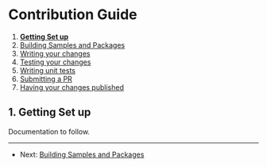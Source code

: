 # Contribution Guide

1. **[Getting Set up](./1.%20getting-set-up.md)**
2. [Building Samples and Packages](./2.%20build-samples-and-packages.md)
3. [Writing your changes](./3.%20writing-your-changes.md)
4. [Testing your changes](./4.%20testing-your-changes.md)
5. [Writing unit tests](./5.%20writing-unit-tests.md)
6. [Submitting a PR](./6.%20submitting-a-pr.md)
7. [Having your changes published](./7.%20having-your-changes-published.md)

## 1. Getting Set up
Documentation to follow.

---
* Next: [Building Samples and Packages](./2.%20build-samples-and-packages.md)
